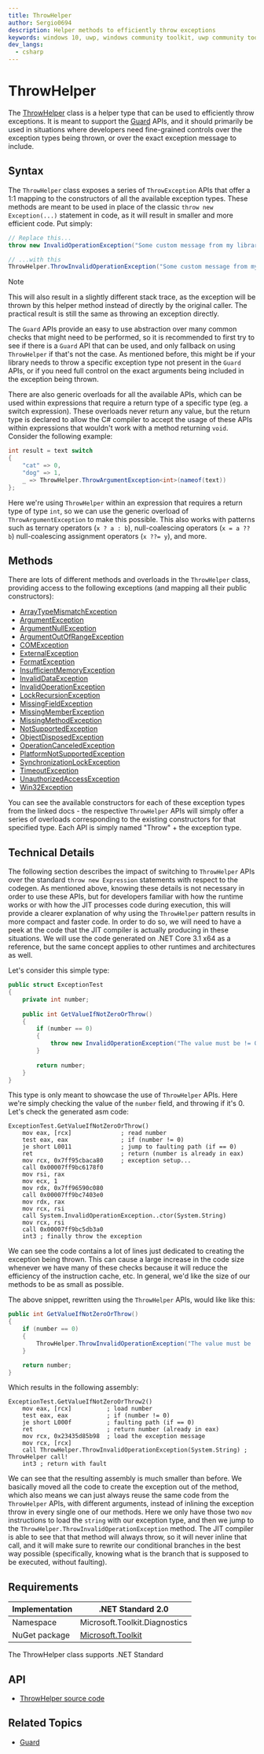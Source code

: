 ```yaml
---
title: ThrowHelper
author: Sergio0694
description: Helper methods to efficiently throw exceptions
keywords: windows 10, uwp, windows community toolkit, uwp community toolkit, uwp toolkit, debug, net core, net standard
dev_langs:
  - csharp
---
```


# ThrowHelper

The [ThrowHelper](/dotnet/api/microsoft.toolkit.diagnostics.ThrowHelper) class is a helper type that can be used to efficiently throw exceptions. It is meant to support the [Guard](Guard.md) APIs, and it should primarily be used in situations where developers need fine-grained controls over the exception types being thrown, or over the exact exception message to include.

## Syntax

The `ThrowHelper` class exposes a series of `ThrowException` APIs that offer a 1:1 mapping to the constructors of all the available exception types. These methods are meant to be used in place of the classic `throw new Exception(...)` statement in code, as it will result in smaller and more efficient code. Put simply:

```csharp
// Replace this...
throw new InvalidOperationException("Some custom message from my library");

// ...with this
ThrowHelper.ThrowInvalidOperationException("Some custom message from my library");
```

> [!NOTE]
> This will also result in a slightly different stack trace, as the exception will be thrown by this helper method instead of directly by the original caller. The practical result is still the same as throwing an exception directly.

The `Guard` APIs provide an easy to use abstraction over many common checks that might need to be performed, so it is recommended to first try to see if there is a `Guard` API that can be used, and only fallback on using `ThrowHelper` if that's not the case. As mentioned before, this might be if your library needs to throw a specific exception type not present in the `Guard` APIs, or if you need full control on the exact arguments being included in the exception being thrown.

There are also generic overloads for all the available APIs, which can be used within expressions that require a return type of a specific type (eg. a switch expression). These overloads never return any value, but the return type is declared to allow the C# compiler to accept the usage of these APIs within expressions that wouldn't work with a method returning `void`. Consider the following example:

```csharp
int result = text switch
{
    "cat" => 0,
    "dog" => 1,
    _ => ThrowHelper.ThrowArgumentException<int>(nameof(text))
};
```

Here we're using `ThrowHelper` within an expression that requires a return type of type `int`, so we can use the generic overload of `ThrowArgumentException` to make this possible. This also works with patterns such as ternary operators (`x ? a : b`), null-coalescing operators (`x = a ?? b`) null-coalescing assignment operators (`x ??= y`), and more.

## Methods

There are lots of different methods and overloads in the `ThrowHelper` class, providing access to the following exceptions (and mapping all their public constructors):

- [ArrayTypeMismatchException](/dotnet/api/system.ArrayTypeMismatchException)
- [ArgumentException](/dotnet/api/system.ArgumentException)
- [ArgumentNullException](/dotnet/api/system.ArgumentNullException)
- [ArgumentOutOfRangeException](/dotnet/api/system.ArgumentOutOfRangeException)
- [COMException](/dotnet/api/system.runtime.interopservices.COMException)
- [ExternalException](/dotnet/api/system.runtime.interopservices.ExternalException)
- [FormatException](/dotnet/api/system.FormatException)
- [InsufficientMemoryException](/dotnet/api/system.InsufficientMemoryException)
- [InvalidDataException](/dotnet/api/system.io.InvalidDataException)
- [InvalidOperationException](/dotnet/api/system.InvalidOperationException)
- [LockRecursionException](/dotnet/api/system.threading.LockRecursionException)
- [MissingFieldException](/dotnet/api/system.MissingFieldException)
- [MissingMemberException](/dotnet/api/system.MissingMemberException)
- [MissingMethodException](/dotnet/api/system.MissingMethodException)
- [NotSupportedException](/dotnet/api/system.NotSupportedException)
- [ObjectDisposedException](/dotnet/api/system.ObjectDisposedException)
- [OperationCanceledException](/dotnet/api/system.OperationCanceledException)
- [PlatformNotSupportedException](/dotnet/api/system.PlatformNotSupportedException)
- [SynchronizationLockException](/dotnet/api/system.threading.SynchronizationLockException)
- [TimeoutException](/dotnet/api/system.TimeoutException)
- [UnauthorizedAccessException](/dotnet/api/system.UnauthorizedAccessException)
- [Win32Exception](/dotnet/api/system.componentmodel.Win32Exception)

You can see the available constructors for each of these exception types from the linked docs - the respective `ThrowHelper` APIs will simply offer a series of overloads corresponding to the existing constructors for that specified type. Each API is simply named "Throw" + the exception type.

## Technical Details

The following section describes the impact of switching to `ThrowHelper` APIs over the standard `throw new Expression` statements with respect to the codegen. As mentioned above, knowing these details is not necessary in order to use these APIs, but for developers familiar with how the runtime works or with how the JIT processes code during execution, this will provide a clearer explanation of why using the `ThrowHelper` pattern results in more compact and faster code. In order to do so, we will need to have a peek at the code that the JIT compiler is actually producing in these situations. We will use the code generated on .NET Core 3.1 x64 as a reference, but the same concept applies to other runtimes and architectures as well.

Let's consider this simple type:

```csharp
public struct ExceptionTest
{
    private int number;
    
    public int GetValueIfNotZeroOrThrow()
    {
        if (number == 0)
        {
            throw new InvalidOperationException("The value must be != 0");
        }
        
        return number;
    }
}
```

This type is only meant to showcase the use of `ThrowHelper` APIs. Here we're simply checking the value of the `number` field, and throwing if it's 0. Let's check the generated asm code:

```x86asm
ExceptionTest.GetValueIfNotZeroOrThrow()
    mov eax, [rcx]              ; read number
    test eax, eax               ; if (number != 0)
    je short L0011              ; jump to faulting path (if == 0)
    ret                         ; return (number is already in eax)
    mov rcx, 0x7ff95cbaca80     ; exception setup...
    call 0x00007ff9bc6178f0
    mov rsi, rax
    mov ecx, 1
    mov rdx, 0x7ff96590c080
    call 0x00007ff9bc7403e0
    mov rdx, rax
    mov rcx, rsi
    call System.InvalidOperationException..ctor(System.String)
    mov rcx, rsi
    call 0x00007ff9bc5db3a0
    int3 ; finally throw the exception
```

We can see the code contains a lot of lines just dedicated to creating the exception being thrown. This can cause a large increase in the code size whenever we have many of these checks because it will reduce the efficiency of the instruction cache, etc. In general, we'd like the size of our methods to be as small as possible.

The above snippet, rewritten using the `ThrowHelper` APIs, would like like this:

```csharp
public int GetValueIfNotZeroOrThrow()
{
    if (number == 0)
    {
        ThrowHelper.ThrowInvalidOperationException("The value must be != 0");
    }

    return number;
}
```

Which results in the following assembly:

```x86asm
ExceptionTest.GetValueIfNotZeroOrThrow2()
    mov eax, [rcx]          ; load number
    test eax, eax           ; if (number != 0)
    je short L000f          ; faulting path (if == 0)
    ret                     ; return number (already in eax)
    mov rcx, 0x23435d85b98  ; load the exception message
    mov rcx, [rcx]
    call ThrowHelper.ThrowInvalidOperationException(System.String) ; ThrowHelper call!
    int3 ; return with fault
```

We can see that the resulting assembly is much smaller than before. We basically moved all the code to create the exception out of the method, which also means we can just always reuse the same code from the `ThrowHelper` APIs, with different arguments, instead of inlining the exception throw in every single one of our methods. Here we only have those two `mov` instructions to load the `string` with our exception type, and then we jump to the `ThrowHelper.ThrowInvalidOperationException` method. The JIT compiler is able to see that that method will always throw, so it will never inline that call, and it will make sure to rewrite our conditional branches in the best way possible (specifically, knowing what is the branch that is supposed to be executed, without faulting).

## Requirements

| Implementation | .NET Standard 2.0 |
| --- | --- |
| Namespace | Microsoft.Toolkit.Diagnostics |
| NuGet package | [Microsoft.Toolkit](https://www.nuget.org/packages/Microsoft.Toolkit/) |

The ThrowHelper class supports .NET Standard

## API

- [ThrowHelper source code](https://github.com/windows-toolkit/WindowsCommunityToolkit/blob/rel/7.1.0/Microsoft.Toolkit.Diagnostics/ThrowHelper.cs)

## Related Topics

- [Guard](/dotnet/api/microsoft.toolkit.diagnostics.guard)

